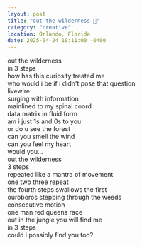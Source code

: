 ```yaml
---
layout: post
title: "out the wilderness 🐍"
category: "creative"
location: Orlando, Florida
date: 2025-04-24 10:11:00 -0400
---
```


out the wilderness \
in 3 steps \
how has this curiosity treated me \
who would i be if i didn't pose that question \
livewire \
surging with information \
mainlined to my spinal coord \
data matrix in fluid form \
am i just 1s and 0s to you \
or do u see the forest \
can you smell the wind \
can you feel my heart \
would you... \
out the wilderness \
3 steps \
repeated like a mantra of movement \
one two three repeat \
the fourth steps swallows the first \
ouroboros stepping through the weeds \
consecutive motion \
one man red queens race \
out in the jungle you will find me \
in 3 steps \
could i possibly find you too?

